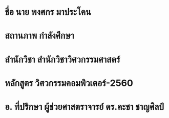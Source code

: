 # ชื่อ นาย พงศกร มาประโคน

# สถานภาพ กำลังศึกษา

# สำนักวิชา สำนักวิชาวิศวกรรมศาสตร์

# หลักสูตร วิศวกรรมคอมพิวเตอร์-2560

# อ. ที่ปรึกษา ผู้ช่วยศาสตราจารย์ ดร.คะชา ชาญศิลป์
